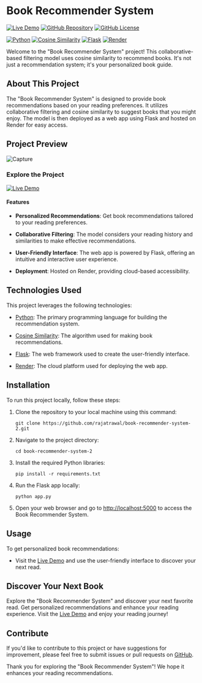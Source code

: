 # Book Recommender System

[![Live Demo](https://img.shields.io/badge/Live%20Demo-View%20Recommender-brightgreen)](https://book-recommender-system-m2ui.onrender.com)
[![GitHub Repository](https://img.shields.io/badge/GitHub%20Repo-Book%20Recommender%20System-green)](https://github.com/rajatrawal/book-recommender-system-2)
[![GitHub License](https://img.shields.io/badge/license-MIT-blue.svg)](LICENSE)

[![Python](https://img.shields.io/badge/Python-3.9-blue)](https://www.python.org/)
[![Cosine Similarity](https://img.shields.io/badge/Cosine%20Similarity-Recommender-blue)](https://scikit-learn.org/stable/modules/generated/sklearn.metrics.pairwise.cosine_similarity.html)
[![Flask](https://img.shields.io/badge/Flask-Web%20App-blue)](https://flask.palletsprojects.com/en/2.0.x/)
[![Render](https://img.shields.io/badge/Render-Cloud%20Deployment-blue)](https://render.com/)

Welcome to the "Book Recommender System" project! This collaborative-based filtering model uses cosine similarity to recommend books. It's not just a recommendation system; it's your personalized book guide.



## About This Project

The "Book Recommender System" is designed to provide book recommendations based on your reading preferences. It utilizes collaborative filtering and cosine similarity to suggest books that you might enjoy. The model is then deployed as a web app using Flask and hosted on Render for easy access.

## Project Preview
![Capture](https://github.com/rajatrawal/book-recommender-system-2/assets/72153827/6939f3a6-df1e-481a-b505-d0aeb9975fcb)

### Explore the Project

[![Live Demo](https://img.shields.io/badge/Live%20Demo-View%20Recommender-brightgreen)](https://book-recommender-system-m2ui.onrender.com)

#### Features


- **Personalized Recommendations**: Get book recommendations tailored to your reading preferences.

- **Collaborative Filtering**: The model considers your reading history and similarities to make effective recommendations.

- **User-Friendly Interface**: The web app is powered by Flask, offering an intuitive and interactive user experience.

- **Deployment**: Hosted on Render, providing cloud-based accessibility.

## Technologies Used

This project leverages the following technologies:

- [Python](https://www.python.org/): The primary programming language for building the recommendation system.

- [Cosine Similarity](https://scikit-learn.org/stable/modules/generated/sklearn.metrics.pairwise.cosine_similarity.html): The algorithm used for making book recommendations.

- [Flask](https://flask.palletsprojects.com/en/2.0.x/): The web framework used to create the user-friendly interface.

- [Render](https://render.com/): The cloud platform used for deploying the web app.

## Installation

To run this project locally, follow these steps:

1. Clone the repository to your local machine using this command:

   ```shell
   git clone https://github.com/rajatrawal/book-recommender-system-2.git
   ```

2. Navigate to the project directory:

   ```shell
   cd book-recommender-system-2
   ```

3. Install the required Python libraries:

   ```shell
   pip install -r requirements.txt
   ```

4. Run the Flask app locally:

   ```shell
   python app.py
   ```

5. Open your web browser and go to [http://localhost:5000](http://localhost:5000) to access the Book Recommender System.

## Usage

To get personalized book recommendations:

- Visit the [Live Demo](https://book-recommender-system-m2ui.onrender.com) and use the user-friendly interface to discover your next read.


## Discover Your Next Book

Explore the "Book Recommender System" and discover your next favorite read. Get personalized recommendations and enhance your reading experience. Visit the [Live Demo](https://book-recommender-system-m2ui.onrender.com) and enjoy your reading journey!

## Contribute

If you'd like to contribute to this project or have suggestions for improvement, please feel free to submit issues or pull requests on [GitHub](https://github.com/rajatrawal/book-recommender-system-2).

Thank you for exploring the "Book Recommender System"! We hope it enhances your reading recommendations.
